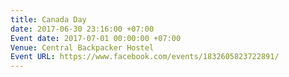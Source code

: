 ```yaml
---
title: Canada Day
date: 2017-06-30 23:16:00 +07:00
Event date: 2017-07-01 00:00:00 +07:00
Venue: Central Backpacker Hostel
Event URL: https://www.facebook.com/events/1832605823722891/
---
```


